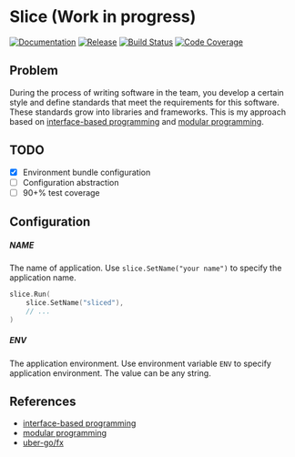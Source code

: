Slice (Work in progress)
========================

[![Documentation](https://img.shields.io/badge/godoc-reference-blue.svg?color=24B898&style=for-the-badge&logo=go&logoColor=ffffff)](https://pkg.go.dev/github.com/goava/slice)
[![Release](https://img.shields.io/github/tag/goava/slice.svg?label=release&color=24B898&logo=github&style=for-the-badge)](https://github.com/goava/slice/releases/latest)
[![Build Status](https://img.shields.io/travis/goava/slice.svg?style=for-the-badge&logo=travis)](https://travis-ci.org/goava/slice)
[![Code Coverage](https://img.shields.io/codecov/c/github/goava/slice.svg?style=for-the-badge&logo=codecov)](https://codecov.io/gh/goava/slice)

## Problem

During the process of writing software in the team, you develop a
certain style and define standards that meet the requirements for this
software. These standards grow into libraries and frameworks. This is my
approach based on
[interface-based programming](https://en.wikipedia.org/wiki/Interface-based_programming)
and
[modular programming](https://en.wikipedia.org/wiki/Modular_programming).

## TODO

- [X] Environment bundle configuration
- [ ] Configuration abstraction
- [ ] 90+% test coverage

## Configuration

##### NAME


The name of application. Use `slice.SetName("your name")` to specify the
application name.

```go
slice.Run(
    slice.SetName("sliced"),
    // ...
)
```

##### ENV

The application environment. Use environment variable `ENV` to specify
application environment. The value can be any string.

## References

- [interface-based programming](https://en.wikipedia.org/wiki/Interface-based_programming)
- [modular programming](https://en.wikipedia.org/wiki/Modular_programming)
- [uber-go/fx](https://github.com/uber-go/fx)

